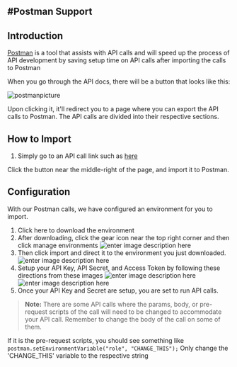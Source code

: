 ## #Postman Support

## Introduction

[Postman](http://getpostman.com/) is a tool that assists with API calls and will speed up the process of API development by saving setup time on API calls after importing the calls to Postman

When you go through the API docs, there will be a button that looks like this:

![postmanpicture](https://run.pstmn.io/button.svg)

Upon clicking it, it'll redirect you to a page where you can export the API calls to Postman. The API calls are divided into their respective sections.

## How to Import

1. Simply go to an API call link such as [here](https://www.loginradius.com/docs/api/v2/cloud-directory-api/identity/get-user-identity/)

Click the button near the middle-right of the page, and import it to Postman.

## Configuration

With our Postman calls, we have configured an environment for you to import.

1. Click <a id="downloadPostManTemplate" onClick = "downloadPostManTemplate()">here</a> to download the environment
2. After downloading, click the gear icon near the top right corner and then click manage environments
   ![enter image description here](https://apidocs.lrcontent.com/images/Screen-Shot-2017-07-31-at-11-41-18-AM_censored_12377597f7abeadfc07.30759410.jpg)
3. Then click import and direct it to the environment you just downloaded.
   ![enter image description here](https://apidocs.lrcontent.com/images/Screen-Shot-2017-07-31-at-11-41-25-AM_censored_22171597f7ae15d4699.56868520.jpg)
4. Setup your API Key, API Secret, and Access Token by following these directions from these images
   ![enter image description here](https://apidocs.lrcontent.com/images/image_censored_18975597f790131a642.31842167.jpg)
   ![enter image description here](https://apidocs.lrcontent.com/images/image2_censored_11005597f79233d5423.87175336.jpg)
5. Once your API Key and Secret are setup, you are set to run API calls.

> **Note:** There are some API calls where the params, body, or pre-request scripts of the call will need to be changed to accommodate your API call. Remember to change the body of the call on some of them.

If it is the pre-request scripts, you should see something like
` postman.setEnvironmentVariable("role", "CHANGE_THIS");`
Only change the 'CHANGE_THIS' variable to the respective string
